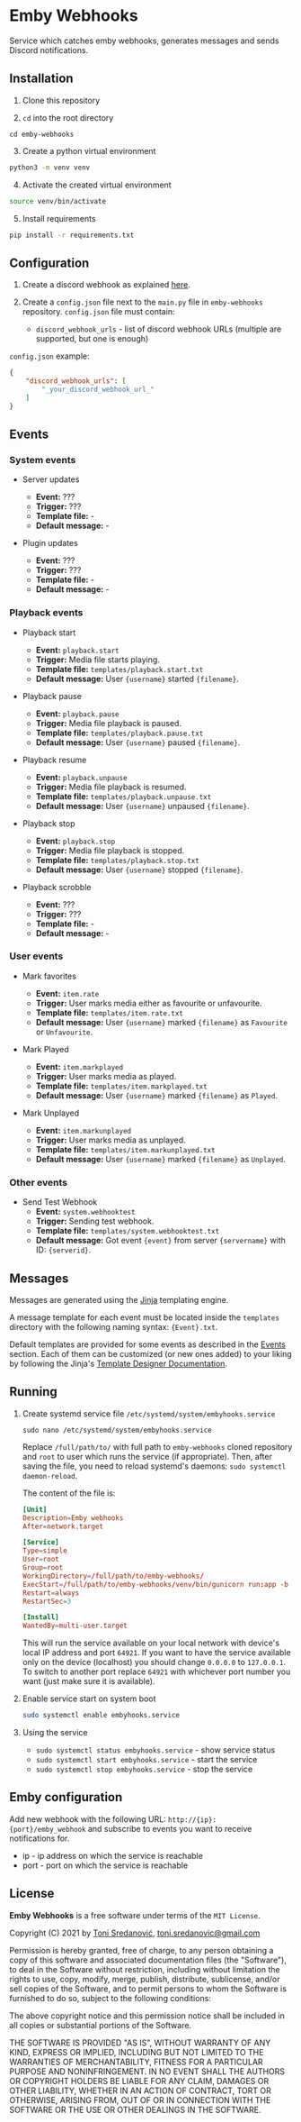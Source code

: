 # Emby Webhooks

Service which catches emby webhooks, generates messages and sends Discord notifications.


## Installation

1. Clone this repository

2. `cd` into the root directory
```
cd emby-webhooks
```

3. Create a python virtual environment
```bash
python3 -m venv venv
```

4. Activate the created virtual environment
```bash
source venv/bin/activate
```

5. Install requirements
```bash
pip install -r requirements.txt
```


## Configuration

1. Create a discord webhook as explained [here](https://support.discord.com/hc/en-us/articles/228383668-Intro-to-Webhooks).

2. Create a `config.json` file next to the `main.py` file in `emby-webhooks` repository. 
`config.json` file must contain:
    - `discord_webhook_urls` - list of discord webhook URLs (multiple are supported, but one is enough)

`config.json` example:
```json
{
    "discord_webhook_urls": [
        "_your_discord_webhook_url_"
    ]
}
```


## Events

### System events

- Server updates
  - **Event:** ???
  - **Trigger:** ???
  - **Template file:** -
  - **Default message:** -

- Plugin updates
  - **Event:** ???
  - **Trigger:** ???
  - **Template file:** -
  - **Default message:** -

### Playback events

- Playback start
  - **Event:** `playback.start`
  - **Trigger:** Media file starts playing.
  - **Template file:** `templates/playback.start.txt`
  - **Default message:** User `{username}` started `{filename}`.

- Playback pause
  - **Event:** `playback.pause`
  - **Trigger:** Media file playback is paused.
  - **Template file:** `templates/playback.pause.txt`
  - **Default message:** User `{username}` paused `{filename}`.

- Playback resume
  - **Event:** `playback.unpause`
  - **Trigger:** Media file playback is resumed.
  - **Template file:** `templates/playback.unpause.txt`
  - **Default message:** User `{username}` unpaused `{filename}`.

- Playback stop
  - **Event:** `playback.stop`
  - **Trigger:** Media file playback is stopped.
  - **Template file:** `templates/playback.stop.txt`
  - **Default message:** User `{username}` stopped `{filename}`.

- Playback scrobble
  - **Event:** ???
  - **Trigger:** ???
  - **Template file:** -
  - **Default message:** -

### User events

- Mark favorites
  - **Event:** `item.rate`
  - **Trigger:** User marks media either as favourite or unfavourite.
  - **Template file:** `templates/item.rate.txt`
  - **Default message:** User `{username}` marked `{filename}` as `Favourite` or `Unfavourite`.

- Mark Played
  - **Event:** `item.markplayed`
  - **Trigger:** User marks media as played.
  - **Template file:** `templates/item.markplayed.txt`
  - **Default message:** User `{username}` marked `{filename}` as `Played`.

- Mark Unplayed
  - **Event:** `item.markunplayed`
  - **Trigger:** User marks media as unplayed.
  - **Template file:** `templates/item.markunplayed.txt`
  - **Default message:** User `{username}` marked `{filename}` as `Unplayed`.

### Other events

- Send Test Webhook
  - **Event:** `system.webhooktest`
  - **Trigger:** Sending test webhook.
  - **Template file:** `templates/system.webhooktest.txt`
  - **Default message:** Got event `{event}` from server `{servername}` with ID: `{serverid}`.


## Messages

Messages are generated using the [Jinja](https://jinja.palletsprojects.com/) templating engine. 

A message template for each event must be located inside the `templates` directory with the following naming syntax: `{Event}.txt`.

Default templates are provided for some events as described in the [Events](#events) section. Each of them can be customized (or new ones added) to your liking by following the Jinja's [Template Designer Documentation](https://jinja.palletsprojects.com/templates/).


## Running

1. Create systemd service file `/etc/systemd/system/embyhooks.service`
    ```service
    sudo nano /etc/systemd/system/embyhooks.service
    ```

    Replace `/full/path/to/` with full path to `emby-webhooks` cloned repository and `root` to user which runs the service (if appropriate). Then, after saving the file, you need to reload systemd's daemons: `sudo systemctl daemon-reload`. 
    
    The content of the file is:
    ```conf
    [Unit]
    Description=Emby webhooks
    After=network.target

    [Service]
    Type=simple
    User=root
    Group=root
    WorkingDirectory=/full/path/to/emby-webhooks/
    ExecStart=/full/path/to/emby-webhooks/venv/bin/gunicorn run:app -b 0.0.0.0:64921
    Restart=always
    RestartSec=3

    [Install]
    WantedBy=multi-user.target
    ```

    This will run the service available on your local network with device's local IP address and port `64921`. If you want to have the service available only on the device (localhost) you should change `0.0.0.0` to `127.0.0.1`. To switch to another port replace `64921` with whichever port number you want (just make sure it is available).

2. Enable service start on system boot
    ```bash
    sudo systemctl enable embyhooks.service
    ```

3. Using the service
    - `sudo systemctl status embyhooks.service` - show service status
    - `sudo systemctl start embyhooks.service` - start the service
    - `sudo systemctl stop embyhooks.service` - stop the service


## Emby configuration

Add new webhook with the following URL: `http://{ip}:{port}/emby_webhook` and subscribe to events you want to receive notifications for.
- ip - ip address on which the service is reachable
- port - port on which the service is reachable

## License

**Emby Webhooks** is a free software under terms of the `MIT License`.

Copyright (C) 2021 by [Toni Sredanović](https://tsredanovic.github.io/), toni.sredanovic@gmail.com

Permission is hereby granted, free of charge, to any person obtaining a copy
of this software and associated documentation files (the "Software"), to deal
in the Software without restriction, including without limitation the rights
to use, copy, modify, merge, publish, distribute, sublicense, and/or sell
copies of the Software, and to permit persons to whom the Software is
furnished to do so, subject to the following conditions:

The above copyright notice and this permission notice shall be included in all
copies or substantial portions of the Software.

THE SOFTWARE IS PROVIDED "AS IS", WITHOUT WARRANTY OF ANY KIND, EXPRESS OR
IMPLIED, INCLUDING BUT NOT LIMITED TO THE WARRANTIES OF MERCHANTABILITY,
FITNESS FOR A PARTICULAR PURPOSE AND NONINFRINGEMENT. IN NO EVENT SHALL THE
AUTHORS OR COPYRIGHT HOLDERS BE LIABLE FOR ANY CLAIM, DAMAGES OR OTHER
LIABILITY, WHETHER IN AN ACTION OF CONTRACT, TORT OR OTHERWISE, ARISING FROM,
OUT OF OR IN CONNECTION WITH THE SOFTWARE OR THE USE OR OTHER DEALINGS IN THE
SOFTWARE.
